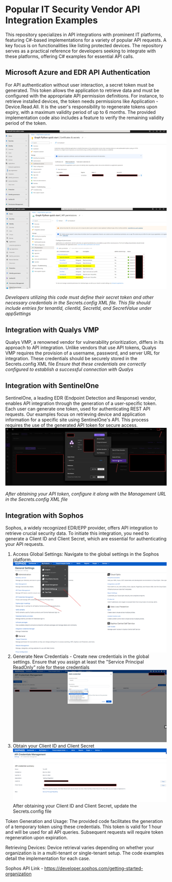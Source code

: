 # Popular IT Security Vendor API Integration Examples
This repository specializes in API integrations with prominent IT platforms, featuring C#-based implementations for a variety of popular API requests. A key focus is on functionalities like listing protected devices. The repository serves as a practical reference for developers seeking to integrate with these platforms, offering C# examples for essential API calls.

## Microsoft Azure and EDR API Authentication
For API authentication without user interaction, a secret token must be generated. This token allows the application to retrieve data and must be configured with the appropriate API permission definitions. For instance, to retrieve installed devices, the token needs permissions like Application - Device.Read.All. It is the user's responsibility to regenerate tokens upon expiry, with a maximum validity period of up to 6 months. The provided implementation code also includes a feature to verify the remaining validity period of the token.

![Token Generation Process](https://github.com/smgorelik/API-Integration-Examples/blob/main/MicrosoftGraph/2023-12-24%2017_23_35-Graph%20Python%20quick%20start%20-%20Microsoft%20Entra%20admin%20center.png)
![API Permission](https://github.com/smgorelik/API-Integration-Examples/blob/main/MicrosoftGraph/2023-12-24%2017_25_42-Graph%20Python%20quick%20start%20-%20Microsoft%20Entra%20admin%20center.png)

_Developers utilizing this code must define their secret token and other necessary credentials in the Secrets.config XML file. This file should include entries for tenantId, clientId, SecretId, and SecretValue under appSettings_

## Integration with Qualys VMP
Qualys VMP, a renowned vendor for vulnerability prioritization, differs in its approach to API integration. Unlike vendors that use API tokens, Qualys VMP requires the provision of a username, password, and server URL for integration. These credentials should be securely stored in the Secrets.config XML file
_Ensure that these credentials are correctly configured to establish a successful connection with Qualys_

## Integration with SentinelOne
SentinelOne, a leading EDR (Endpoint Detection and Response) vendor, enables API integration through the generation of a user-specific token. Each user can generate one token, used for authenticating REST API requests.
Our examples focus on retrieving device and application information for a specific site using SentinelOne's API. This process requires the use of the generated API token for secure access.
![Token Generation Process](https://github.com/smgorelik/API-Integration-Examples/blob/main/SentinelOne/Gen_Token.png)

_After obtaining your API token, configure it along with the Management URL in the Secrets.config XML file_

## Integration with Sophos
Sophos, a widely recognized EDR/EPP provider, offers API integration to retrieve crucial security data. To initiate this integration, you need to generate a Client ID and Client Secret, which are essential for authenticating your API requests.
1. Access Global Settings: Navigate to the global settings in the Sophos platform.
![Global Settings](https://github.com/smgorelik/API-Integration-Examples/blob/main/Sophos/Get_API.png)
2. Generate New Credentials - Create new credentials in the global settings. Ensure that you assign at least the "Service Principal ReadOnly" role for these credentials
![New Cred](https://github.com/smgorelik/API-Integration-Examples/blob/main/Sophos/Gen_Token.png)
3. Obtain your Client ID and Client Secret
![Gen Token](https://github.com/smgorelik/API-Integration-Examples/blob/main/Sophos/Token.png)
After obtaining your Client ID and Client Secret, update the Secrets.config file

Token Generation and Usage:
The provided code facilitates the generation of a temporary token using these credentials. This token is valid for 1 hour and will be used for all API queries. Subsequent requests will require token regeneration upon expiration.

Retrieving Devices:
Device retrieval varies depending on whether your organization is in a multi-tenant or single-tenant setup. The code examples detail the implementation for each case.

Sophos API Link - https://developer.sophos.com/getting-started-organization

